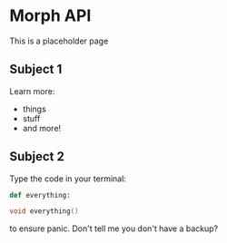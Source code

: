 # Morph API

This is a placeholder page

## Subject 1

Learn more:

 * things
 * stuff
 * and more!

## Subject 2

Type the code in your terminal:

```python
def everything:
```

```c
void everything()
```

to ensure panic. Don't tell me you don't have a backup?
